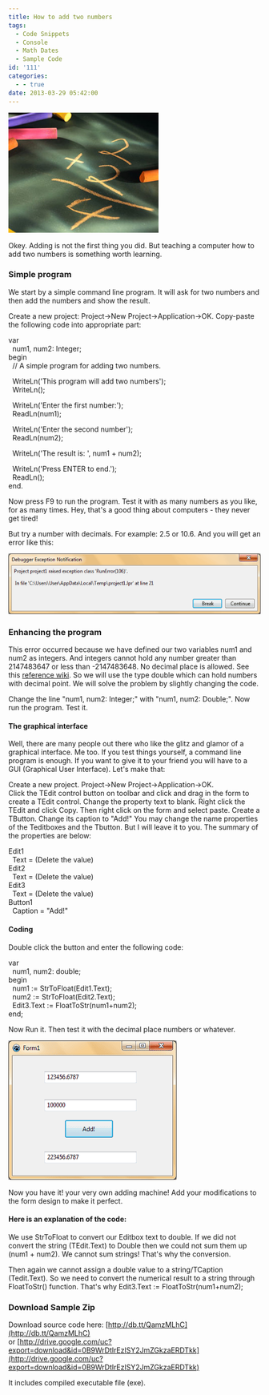 ```yaml
---
title: How to add two numbers
tags:
  - Code Snippets
  - Console
  - Math Dates
  - Sample Code
id: '111'
categories:
  - - true
date: 2013-03-29 05:42:00
---
```


![](how-to-add-two-numbers/2_2_4.jpg)

Okey. Adding is not the first thing you did. But teaching a computer how to add two numbers is something worth learning.
<!-- more -->
  
  

### Simple program

  
We start by a simple command line program. It will ask for two numbers and then add the numbers and show the result.  
  
Create a new project: Project->New Project->Application->OK. Copy-paste the following code into appropriate part:  

var  
  num1, num2: Integer;  
begin  
  // A simple program for adding two numbers.  
  
  WriteLn('This program will add two numbers');  
  WriteLn();  
  
  WriteLn('Enter the first number:');  
  ReadLn(num1);  
  
  WriteLn('Enter the second number');  
  ReadLn(num2);  
  
  WriteLn('The result is: ', num1 + num2);  
  
  WriteLn('Press ENTER to end.');  
  ReadLn();  
end.

  
  
Now press F9 to run the program. Test it with as many numbers as you like, for as many times. Hey, that's a good thing about computers - they never get tired!  
  
But try a number with decimals. For example: 2.5 or 10.6. And you will get an error like this:  

![](how-to-add-two-numbers/debug-106.gif)

  
  

### Enhancing the program

  
This error occurred because we have defined our two variables num1 and num2 as integers. And integers cannot hold any number greater than 2147483647 or less than -2147483648. No decimal place is allowed. See this [reference wiki](http://wiki.freepascal.org/Variables_and_Data_Types). So we will use the type double which can hold numbers with decimal point. We will solve the problem by slightly changing the code.  
  
Change the line "num1, num2: Integer;" with "num1, num2: Double;". Now run the program. Test it.  
  

#### The graphical interface

Well, there are many people out there who like the glitz and glamor of a graphical interface. Me too. If you test things yourself, a command line program is enough. If you want to give it to your friend you will have to a GUI (Graphical User Interface). Let's make that:  
  
Create a new project. Project->New Project->Application->OK.  
Click the TEdit control button on toolbar and click and drag in the form to create a TEdit control. Change the property text to blank. Right click the TEdit and click Copy. Then right click on the form and select paste. Create a TButton. Change its caption to "Add!" You may change the name properties of the Teditboxes and the Tbutton. But I will leave it to you. The summary of the properties are below:  
  
Edit1  
  Text = (Delete the value)  
Edit2  
  Text = (Delete the value)  
Edit3  
  Text = (Delete the value)  
Button1  
  Caption = "Add!"  
  

#### Coding

Double click the button and enter the following code:  
  

var  
  num1, num2: double;  
begin  
  num1 := StrToFloat(Edit1.Text);  
  num2 := StrToFloat(Edit2.Text);  
  Edit3.Text := FloatToStr(num1+num2);  
end;

  
  
Now Run it. Then test it with the decimal place numbers or whatever.  

![](how-to-add-two-numbers/add-two-numbers-lazarus.gif)

  
Now you have it! your very own adding machine! Add your modifications to the form design to make it perfect.  
  

#### Here is an explanation of the code:

We use StrToFloat to convert our Editbox text to double. If we did not convert the string (TEdit.Text) to Double then we could not sum them up (num1 + num2). We cannot sum strings! That's why the conversion.  
  
Then again we cannot assign a double value to a string/TCaption (Tedit.Text). So we need to convert the numerical result to a string through FloatToStr() function. That's why Edit3.Text := FloatToStr(num1+num2);  

### Download Sample Zip

Download source code here: [http://db.tt/QamzMLhC](http://db.tt/QamzMLhC)  
or [http://drive.google.com/uc?export=download&id=0B9WrDtlrEzlSY2JmZGkzaERDTkk](http://drive.google.com/uc?export=download&id=0B9WrDtlrEzlSY2JmZGkzaERDTkk)  
  
It includes compiled executable file (exe).